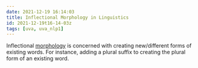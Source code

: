 ```yaml
---
date: 2021-12-19 16:14:03
title: Inflectional Morphology in Linguistics
id: 2021-12-19t16-14-03z
tags: [uva, uva_nlp1]
---
```


Inflectional [morphology](./2021-12-19t15-59-10z.md) is concerned with creating
new/different forms of existing words. For instance, adding a plural suffix to
creating the plural form of an existing word.
